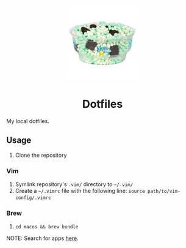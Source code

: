 <p align="center">
  <a href="https://www.github.com/teddywilson/dotfiles">
    <img alt="Cool Mint Crunch" src="cool-mint-crunch.jpg" width=200 />
  </a>
</p>
<h1 align="center">
  Dotfiles
</h1>
My local dotfiles.

## Usage
1.  Clone the repository

### Vim
1.  Symlink repository's `.vim/` directory to `~/.vim/`
2.  Create a `~/.vimrc` file with the following line:
    `source path/to/vim-config/.vimrc`

### Brew
1.  `cd macos && brew bundle`

NOTE: Search for apps [here](https://formulae.brew.sh/).
